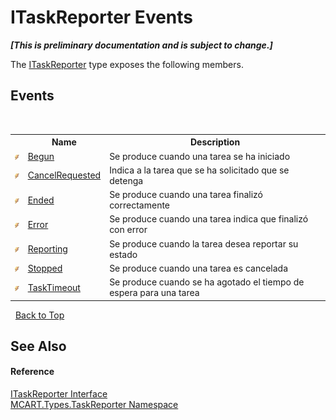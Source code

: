 # ITaskReporter Events
 _**\[This is preliminary documentation and is subject to change.\]**_

The <a href="33635590-5f82-4893-14af-1a5de20591b5">ITaskReporter</a> type exposes the following members.


## Events
&nbsp;<table><tr><th></th><th>Name</th><th>Description</th></tr><tr><td>![Public event](media/pubevent.gif "Public event")</td><td><a href="53446553-f468-42b1-464d-1f4f069645a1">Begun</a></td><td>
Se produce cuando una tarea se ha iniciado</td></tr><tr><td>![Public event](media/pubevent.gif "Public event")</td><td><a href="159ddd68-03c3-bbd0-1a5a-4091eca42abd">CancelRequested</a></td><td>
Indica a la tarea que se ha solicitado que se detenga</td></tr><tr><td>![Public event](media/pubevent.gif "Public event")</td><td><a href="85f9c380-de53-7a61-0764-00ad7433a7c4">Ended</a></td><td>
Se produce cuando una tarea finalizó correctamente</td></tr><tr><td>![Public event](media/pubevent.gif "Public event")</td><td><a href="b5e3c3d3-0986-0023-28be-93e3af7424ba">Error</a></td><td>
Se produce cuando una tarea indica que finalizó con error</td></tr><tr><td>![Public event](media/pubevent.gif "Public event")</td><td><a href="5125c21c-17f0-bfe6-6ea5-4473dc17ffe7">Reporting</a></td><td>
Se produce cuando la tarea desea reportar su estado</td></tr><tr><td>![Public event](media/pubevent.gif "Public event")</td><td><a href="b1c0826f-8211-da3d-17c7-8dd218074fd0">Stopped</a></td><td>
Se produce cuando una tarea es cancelada</td></tr><tr><td>![Public event](media/pubevent.gif "Public event")</td><td><a href="5da525a5-61d5-bce8-2fbd-c08a37442e48">TaskTimeout</a></td><td>
Se produce cuando se ha agotado el tiempo de espera para una tarea</td></tr></table>&nbsp;
<a href="#itaskreporter-events">Back to Top</a>

## See Also


#### Reference
<a href="33635590-5f82-4893-14af-1a5de20591b5">ITaskReporter Interface</a><br /><a href="256f3901-18cb-eeca-835c-7de778822db3">MCART.Types.TaskReporter Namespace</a><br />
